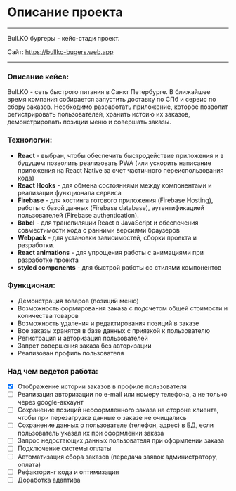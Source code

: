 # Описание проекта
---
Bull.KO бургеры - кейс-стади проект.

Сайт: https://bullko-bugers.web.app

---
### Описание кейса:
Bull.KO - сеть быстрого питания в Санкт Петербурге. В ближайшее время компания собирается запустить доставку по СПб и сервис по сбору заказов. Необходимо разработать приложение, которое позволит регистрировать пользователей, хранить истоию их заказов, демонстрировать позиции меню и совершать заказы.

### Технологии:

- **React**  - выбран, чтобы обеспечить быстродействие приложения и в будущем позволить реализовать PWA (или ускорить написание приложения на React Native за счет частичного переиспользования кода)
- **React Hooks** - для обмена состояниями между компонентами и реализации функционала сервиса
- **Firebase** - для хостинга готового приложения (Firebase Hosting), работы с базой данных (Firebase database), аутентификацией пользователей (Firebase authentication). 
- **Babel** - для транспиляции React в JavaScript и обеспечения совместимости кода с ранними версиями браузеров
- **Webpack** - для установки зависимостей, сборки проекта и разработки.
- **React animations** - для упрощения работы с анимациями при разработке проекта
- **styled components** - для быстрой работы со стилями компонентов

### Функционал:

- Демонстрация товаров (позиций меню)
- Возможность формирования заказа с подсчетом общей стоимости и количества товаров
- Возможность удаления и редактирования позиций в заказе
- Все заказы хранятся в базе данных с приязкой к пользователю
- Регистрация и авторизация пользователей
- Запрет совершения заказа без авторизации
- Реализован профиль пользователя

### Над чем ведется работа:

- [x] Отображение истории заказов в профиле пользователя
- [ ] Реализация авторизации по e-mail или номеру телефона, а не только через google-аккаунт
- [ ] Сохранение позиций неоформленного заказа на стороне клиента, чтобы при перезагрузке данные о заказе не очищались
- [ ] Сохранение данных о пользователе (телефон, адрес) в БД, если пользователь указал их при оформлении заказа
- [ ] Запрос недостающих данных пользователя при оформлении заказа
- [ ] Подключение системы оплаты
- [ ] Автоматизация сбора заказов (передача заявок администратору, оплата)
- [ ] Рефакторинг кода и оптимизация
- [ ] Доработка адаптива
